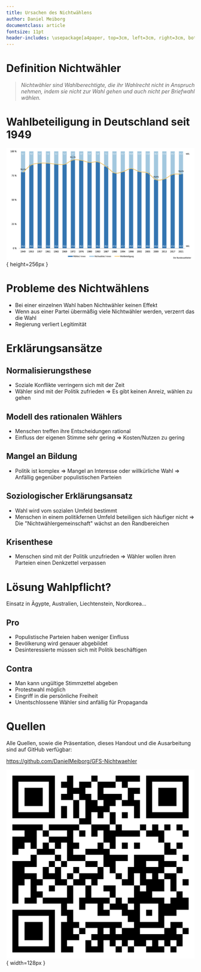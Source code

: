 ```yaml
---
title: Ursachen des Nichtwählens
author: Daniel Meiborg
documentclass: article
fontsize: 11pt
header-includes: \usepackage[a4paper, top=3cm, left=3cm, right=3cm, bottom=3cm]{geometry}
---
```


# Definition Nichtwähler

> *Nichtwähler sind Wahlberechtigte, die ihr Wahlrecht nicht in Anspruch nehmen,
> indem sie nicht zur Wahl gehen und auch nicht per Briefwahl wählen.*

# Wahlbeteiligung in Deutschland seit 1949

![](images/Statistik-Wahlbeteiligung-Deutschland-seit-1949.png){ height=256px }

# Probleme des Nichtwählens

- Bei einer einzelnen Wahl haben Nichtwähler keinen Effekt
- Wenn aus einer Partei übermäßig viele Nichtwähler werden, verzerrt das die
  Wahl
- Regierung verliert Legitimität

# Erklärungsansätze

## Normalisierungsthese

- Soziale Konflikte verringern sich mit der Zeit
- Wähler sind mit der Politik zufrieden
  => Es gibt keinen Anreiz, wählen zu gehen

## Modell des rationalen Wählers

- Menschen treffen ihre Entscheidungen rational
- Einfluss der eigenen Stimme sehr gering
  => Kosten/Nutzen zu gering

## Mangel an Bildung

- Politik ist komplex
  => Mangel an Interesse oder willkürliche Wahl
  => Anfällig gegenüber populistischen Parteien

## Soziologischer Erklärungsansatz

- Wahl wird vom sozialen Umfeld bestimmt
- Menschen in einem politikfernen Umfeld beteiligen sich häufiger nicht => Die
  "Nichtwählergemeinschaft" wächst an den Randbereichen

## Krisenthese

- Menschen sind mit der Politik unzufrieden
  => Wähler wollen ihren Parteien einen Denkzettel verpassen

# Lösung Wahlpflicht?

Einsatz in Ägypte, Australien, Liechtenstein, Nordkorea...

## Pro

- Populistische Parteien haben weniger Einfluss
- Bevölkerung wird genauer abgebildet
- Desinteressierte müssen sich mit Politik beschäftigen

## Contra

- Man kann ungültige Stimmzettel abgeben
- Protestwahl möglich
- Eingriff in die persönliche Freiheit
- Unentschlossene Wähler sind anfällig für Propaganda

# Quellen
Alle Quellen, sowie die Präsentation, dieses Handout und die Ausarbeitung sind auf GitHub verfügbar:

https://github.com/DanielMeiborg/GFS-Nichtwaehler

![](images/QR-Code-GitHub.png){ width=128px }